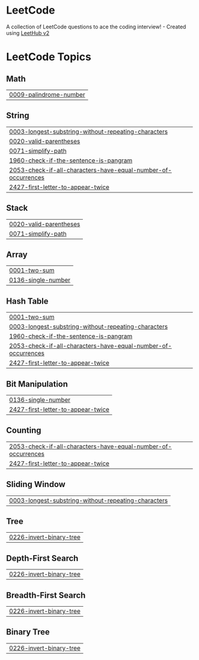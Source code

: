 # LeetCode
A collection of LeetCode questions to ace the coding interview! - Created using [LeetHub v2](https://github.com/arunbhardwaj/LeetHub-2.0)

<!---LeetCode Topics Start-->
# LeetCode Topics
## Math
|  |
| ------- |
| [0009-palindrome-number](https://github.com/KR-bluejay/LeetCode/tree/master/0009-palindrome-number) |
## String
|  |
| ------- |
| [0003-longest-substring-without-repeating-characters](https://github.com/KR-bluejay/LeetCode/tree/master/0003-longest-substring-without-repeating-characters) |
| [0020-valid-parentheses](https://github.com/KR-bluejay/LeetCode/tree/master/0020-valid-parentheses) |
| [0071-simplify-path](https://github.com/KR-bluejay/LeetCode/tree/master/0071-simplify-path) |
| [1960-check-if-the-sentence-is-pangram](https://github.com/KR-bluejay/LeetCode/tree/master/1960-check-if-the-sentence-is-pangram) |
| [2053-check-if-all-characters-have-equal-number-of-occurrences](https://github.com/KR-bluejay/LeetCode/tree/master/2053-check-if-all-characters-have-equal-number-of-occurrences) |
| [2427-first-letter-to-appear-twice](https://github.com/KR-bluejay/LeetCode/tree/master/2427-first-letter-to-appear-twice) |
## Stack
|  |
| ------- |
| [0020-valid-parentheses](https://github.com/KR-bluejay/LeetCode/tree/master/0020-valid-parentheses) |
| [0071-simplify-path](https://github.com/KR-bluejay/LeetCode/tree/master/0071-simplify-path) |
## Array
|  |
| ------- |
| [0001-two-sum](https://github.com/KR-bluejay/LeetCode/tree/master/0001-two-sum) |
| [0136-single-number](https://github.com/KR-bluejay/LeetCode/tree/master/0136-single-number) |
## Hash Table
|  |
| ------- |
| [0001-two-sum](https://github.com/KR-bluejay/LeetCode/tree/master/0001-two-sum) |
| [0003-longest-substring-without-repeating-characters](https://github.com/KR-bluejay/LeetCode/tree/master/0003-longest-substring-without-repeating-characters) |
| [1960-check-if-the-sentence-is-pangram](https://github.com/KR-bluejay/LeetCode/tree/master/1960-check-if-the-sentence-is-pangram) |
| [2053-check-if-all-characters-have-equal-number-of-occurrences](https://github.com/KR-bluejay/LeetCode/tree/master/2053-check-if-all-characters-have-equal-number-of-occurrences) |
| [2427-first-letter-to-appear-twice](https://github.com/KR-bluejay/LeetCode/tree/master/2427-first-letter-to-appear-twice) |
## Bit Manipulation
|  |
| ------- |
| [0136-single-number](https://github.com/KR-bluejay/LeetCode/tree/master/0136-single-number) |
| [2427-first-letter-to-appear-twice](https://github.com/KR-bluejay/LeetCode/tree/master/2427-first-letter-to-appear-twice) |
## Counting
|  |
| ------- |
| [2053-check-if-all-characters-have-equal-number-of-occurrences](https://github.com/KR-bluejay/LeetCode/tree/master/2053-check-if-all-characters-have-equal-number-of-occurrences) |
| [2427-first-letter-to-appear-twice](https://github.com/KR-bluejay/LeetCode/tree/master/2427-first-letter-to-appear-twice) |
## Sliding Window
|  |
| ------- |
| [0003-longest-substring-without-repeating-characters](https://github.com/KR-bluejay/LeetCode/tree/master/0003-longest-substring-without-repeating-characters) |
## Tree
|  |
| ------- |
| [0226-invert-binary-tree](https://github.com/KR-bluejay/LeetCode/tree/master/0226-invert-binary-tree) |
## Depth-First Search
|  |
| ------- |
| [0226-invert-binary-tree](https://github.com/KR-bluejay/LeetCode/tree/master/0226-invert-binary-tree) |
## Breadth-First Search
|  |
| ------- |
| [0226-invert-binary-tree](https://github.com/KR-bluejay/LeetCode/tree/master/0226-invert-binary-tree) |
## Binary Tree
|  |
| ------- |
| [0226-invert-binary-tree](https://github.com/KR-bluejay/LeetCode/tree/master/0226-invert-binary-tree) |
<!---LeetCode Topics End-->